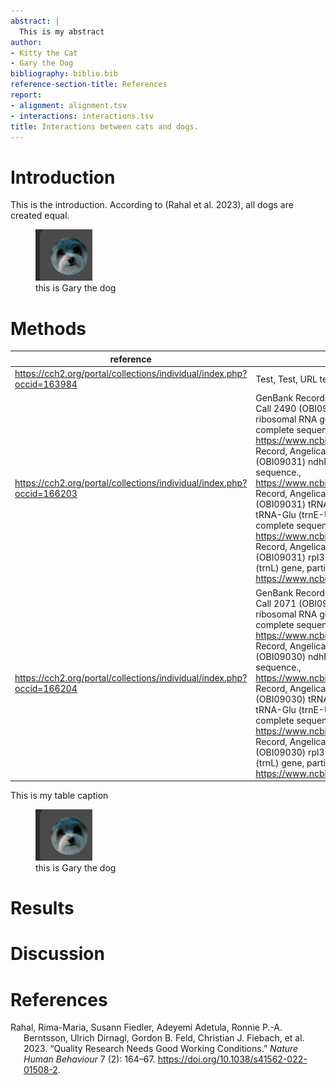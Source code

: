 ```yaml
---
abstract: |
  This is my abstract
author:
- Kitty the Cat
- Gary the Dog
bibliography: biblio.bib
reference-section-title: References
report:
- alignment: alignment.tsv
- interactions: interactions.tsv
title: Interactions between cats and dogs.
---
```


# Introduction

This is the introduction. According to (Rahal et al. 2023), all dogs are
created equal.

<figure>
<img src="./figures/gary.png" alt="this is Gary the dog" />
<figcaption aria-hidden="true">this is Gary the dog</figcaption>
</figure>

# Methods

| reference                                                             | associatedSequences                                                                                                                                                                                                                                                                                                                                                                                                                                                                                                                                                                                                                                                                                                                                                                                                                                    |
|-----------------------------------------------------------------------|--------------------------------------------------------------------------------------------------------------------------------------------------------------------------------------------------------------------------------------------------------------------------------------------------------------------------------------------------------------------------------------------------------------------------------------------------------------------------------------------------------------------------------------------------------------------------------------------------------------------------------------------------------------------------------------------------------------------------------------------------------------------------------------------------------------------------------------------------------|
| https://cch2.org/portal/collections/individual/index.php?occid=163984 | Test, Test, URL test                                                                                                                                                                                                                                                                                                                                                                                                                                                                                                                                                                                                                                                                                                                                                                                                                                   |
| https://cch2.org/portal/collections/individual/index.php?occid=166203 | GenBank Record, Angelica hendersonii voucher Tracey & V. Call 2490 (OBI09031) internal transcribed spacer 1, 5.8S ribosomal RNA gene, and internal transcribed spacer 2, complete sequence., https://www.ncbi.nlm.nih.gov/nuccore/MT735455\|GenBank Record, Angelica hendersonii Tracey & V. Call 2490 (OBI09031) ndhF-rpl32 intergenic spacer, partial sequence., https://www.ncbi.nlm.nih.gov/nuccore/MT765790\|GenBank Record, Angelica hendersonii Tracey & V. Call 2490 (OBI09031) tRNA-Asp (trnD-GUC), tRNA-Tyr (trnY-GUA), tRNA-Glu (trnE-UUC), and tRNA-Thr (trnT-GGU) genes, complete sequence., https://www.ncbi.nlm.nih.gov/nuccore/MT765975\|GenBank Record, Angelica hendersonii Tracey & V. Call 2490 (OBI09031) rpl32-trnL intergenic spacer and tRNA-Leu (trnL) gene, partial sequence., https://www.ncbi.nlm.nih.gov/nuccore/MT766140 |
| https://cch2.org/portal/collections/individual/index.php?occid=166204 | GenBank Record, Angelica hendersonii voucher Tracey & V. Call 2071 (OBI09030) internal transcribed spacer 1, 5.8S ribosomal RNA gene, and internal transcribed spacer 2, complete sequence., https://www.ncbi.nlm.nih.gov/nuccore/MT735454\|GenBank Record, Angelica hendersonii Tracey & V. Call 2071 (OBI09030) ndhF-rpl32 intergenic spacer, partial sequence., https://www.ncbi.nlm.nih.gov/nuccore/MT765781\|GenBank Record, Angelica hendersonii Tracey & V. Call 2071 (OBI09030) tRNA-Asp (trnD-GUC), tRNA-Tyr (trnY-GUA), tRNA-Glu (trnE-UUC), and tRNA-Thr (trnT-GGU) genes, complete sequence., https://www.ncbi.nlm.nih.gov/nuccore/MT765974\|GenBank Record, Angelica hendersonii Tracey & V. Call 2071 (OBI09030) rpl32-trnL intergenic spacer and tRNA-Leu (trnL) gene, partial sequence., https://www.ncbi.nlm.nih.gov/nuccore/MT766139 |

This is my table caption

<figure>
<img src="./figures/gary.png" alt="this is Gary the dog" />
<figcaption aria-hidden="true">this is Gary the dog</figcaption>
</figure>

# Results

# Discussion

# References

<div id="refs" class="references csl-bib-body hanging-indent">

<div id="ref-Rahal_2023" class="csl-entry">

Rahal, Rima-Maria, Susann Fiedler, Adeyemi Adetula, Ronnie P.-A.
Berntsson, Ulrich Dirnagl, Gordon B. Feld, Christian J. Fiebach, et al.
2023. “Quality Research Needs Good Working Conditions.” *Nature Human
Behaviour* 7 (2): 164–67. <https://doi.org/10.1038/s41562-022-01508-2>.

</div>

</div>
